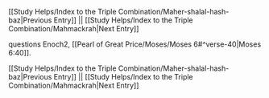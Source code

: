 [[Study Helps/Index to the Triple Combination/Maher-shalal-hash-baz|Previous Entry]]  ||  [[Study Helps/Index to the Triple Combination/Mahmackrah|Next Entry]]

 questions Enoch2, [[Pearl of Great Price/Moses/Moses 6#^verse-40|Moses 6:40]].

[[Study Helps/Index to the Triple Combination/Maher-shalal-hash-baz|Previous Entry]]  ||  [[Study Helps/Index to the Triple Combination/Mahmackrah|Next Entry]]